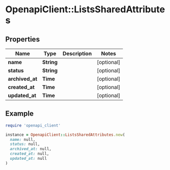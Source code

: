 # OpenapiClient::ListsSharedAttributes

## Properties

| Name | Type | Description | Notes |
| ---- | ---- | ----------- | ----- |
| **name** | **String** |  | [optional] |
| **status** | **String** |  | [optional] |
| **archived_at** | **Time** |  | [optional] |
| **created_at** | **Time** |  | [optional] |
| **updated_at** | **Time** |  | [optional] |

## Example

```ruby
require 'openapi_client'

instance = OpenapiClient::ListsSharedAttributes.new(
  name: null,
  status: null,
  archived_at: null,
  created_at: null,
  updated_at: null
)
```

